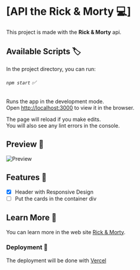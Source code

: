 # [API the Rick & Morty 💻]

This project is made with the **Rick & Morty** api.

## Available Scripts 🏷️

In the project directory, you can run:

###### `npm start` ✅

Runs the app in the development mode.\
Open [http://localhost:3000](http://localhost:3000) to view it in the browser.

The page will reload if you make edits.\
You will also see any lint errors in the console.

## Preview 📰

![Preview](https://user-images.githubusercontent.com/61436653/124366318-84c6a680-dc14-11eb-8aed-6c714c99fed8.jpg)

## Features 📝

- [x] Header with Responsive Design 
- [ ] Put the cards in the container div

## Learn More 🤔

You can learn more in the web site [Rick & Morty](https://rickandmortyapi.com/).


### Deployment 🚀

The deployment will be done with [Vercel](https://vercel.com/xxareizaxx)



